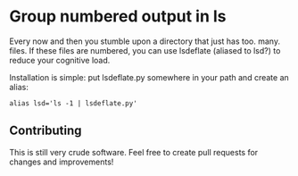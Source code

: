 # Group numbered output in ls
Every now and then you stumble upon a directory that just has too. many. files.
If these files are numbered, you can use lsdeflate (aliased to lsd?) to reduce your cognitive load.

Installation is simple: put lsdeflate.py somewhere in your path and create an alias:

    alias lsd='ls -1 | lsdeflate.py'

## Contributing
This is still very crude software. Feel free to create pull requests for changes and improvements!
